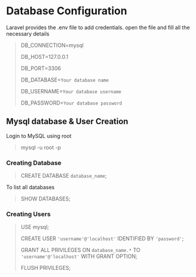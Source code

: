 # Database Configuration

Laravel provides the .env file to add credentials. open the file and fill all the necessary details

> DB_CONNECTION=mysql
>
> DB_HOST=127.0.0.1
>
> DB_PORT=3306
>
> DB_DATABASE=`Your database name`
>
> DB_USERNAME=`Your database username`
>
> DB_PASSWORD=`Your database password`

## Mysql database & User Creation

Login to MySQL using root 

> mysql -u root -p

### Creating Database

> CREATE DATABASE `database_name`;

To list all databases
>  SHOW DATABASES;

### Creating Users

> USE mysql;
> 
> CREATE USER `'username'@'localhost'` IDENTIFIED BY `'password'`;
>
> GRANT ALL PRIVILEGES ON `database_name.*` TO `'username'@'localhost'` WITH GRANT OPTION;
>
> FLUSH PRIVILEGES;

